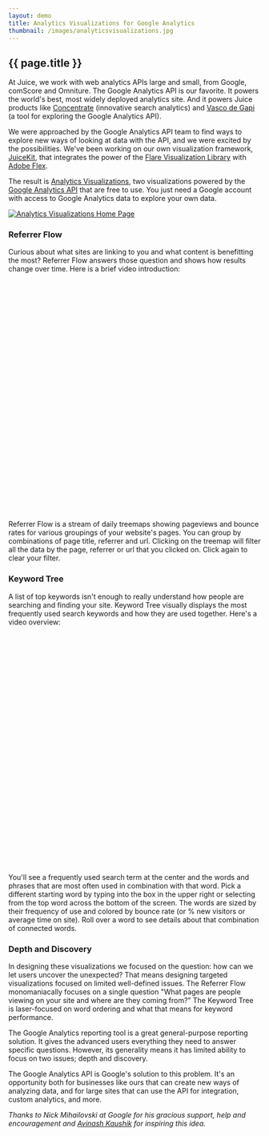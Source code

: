 ```yaml
---
layout: demo
title: Analytics Visualizations for Google Analytics
thumbnail: /images/analyticsvisualizations.jpg
---
```

## {{ page.title }}

At Juice, we work with web analytics APIs large and small, from Google, comScore and Omniture. The Google Analytics API is our favorite. It powers the world's best, most widely deployed analytics site.  And it powers Juice products like [Concentrate](http://www.concentrateme.com) (innovative search analytics) and [Vasco de Gapi](http://vascodegapi.juiceanalytics.com) (a tool for exploring the Google Analytics API).

We were approached by the Google Analytics API team to find ways to explore new ways of looking at data with the API, and we were excited by the possibilities. We've been working on our own visualization framework, [JuiceKit](http://www.juicekit.org), that integrates the power of the [Flare Visualization Library](http://flare.prefuse.org/) with [Adobe Flex](http://www.adobe.com/products/flex/).

The result is [Analytics Visualizations](http://analyticsvisualizations.appspot.com), two visualizations powered by the [Google Analytics API](http://code.google.com/apis/analytics/docs/) that are free to use. You just need a Google account with access to Google Analytics data to explore your own data.

<p><a href="http://analyticsvisualizations.appspot.com"><img src="http://media.juiceanalytics.com/images/analyticsvisualizations.jpg" alt="Analytics Visualizations Home Page" title="Analytics Visualizations Home Page"></a></p>


### Referrer Flow

Curious about what sites are linking to you and what content is benefitting the most? Referrer Flow answers those question and shows how results change over time. Here is a brief video introduction:

<object width="580" height="465"><param name="movie" value="http://www.youtube.com/v/WkgFK2rshUk&hl=en_US&fs=1&"></param><param name="allowFullScreen" value="true"></param><param name="allowscriptaccess" value="always"></param><embed src="http://www.youtube.com/v/WkgFK2rshUk&hl=en_US&fs=1&" type="application/x-shockwave-flash" allowscriptaccess="always" allowfullscreen="true" width="580" height="465"></embed></object>

Referrer Flow is a stream of daily treemaps showing pageviews and bounce rates for various groupings of your website's pages. You can group by combinations of page title, referrer and url. Clicking on the treemap will filter all the data by the page, referrer or url that you clicked on. Click again to clear your filter. 

### Keyword Tree

A list of top keywords isn't enough to really understand how people are searching and finding your site. Keyword Tree visually displays the most frequently used search keywords and how they are used together. Here's a video overview:

<object width="580" height="465"><param name="movie" value="http://www.youtube.com/v/Ap0Nsm08A9o&hl=en_US&fs=1&"></param><param name="allowFullScreen" value="true"></param><param name="allowscriptaccess" value="always"></param><embed src="http://www.youtube.com/v/Ap0Nsm08A9o&hl=en_US&fs=1&" type="application/x-shockwave-flash" allowscriptaccess="always" allowfullscreen="true" width="580" height="465"></embed></object>

You'll see a frequently used search term at the center and the words and phrases that are most often used in combination with that word. Pick a different starting word by typing into the box in the upper right or selecting from the top word across the bottom of the screen. The words are sized by their frequency of use and colored by bounce rate (or % new visitors or average time on site). Roll over a word to see details about that combination of connected words.


### Depth and Discovery

In designing these visualizations we focused on the question: how can we let users uncover the unexpected? That means designing targeted visualizations focused on limited well-defined issues. The Referrer Flow monomaniacally focuses on a single question "What pages are people viewing on your site and where are they coming from?" The Keyword Tree is laser-focused on word ordering and what that means for keyword performance.

The Google Analytics reporting tool is a great general-purpose reporting solution. It gives the advanced users everything they need to answer specific questions. However, its generality means it has limited ability to focus on two issues; depth and discovery.

The Google Analytics API is Google's solution to this problem. It's an opportunity both for businesses like ours that can create new ways of analyzing data, and for large sites that can use the API for integration, custom analytics, and more. 

*Thanks to Nick Mihailovski at Google for his gracious support, help and encouragement and [Avinash Kaushik](http://www.kaushik.net/avinash/) for inspiring this idea.*